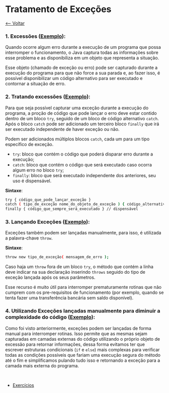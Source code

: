 # Tratamento de Exceções
[<-- Voltar](../README.md)

### 1. Excessões ([Exemplo](./Exececoes.java)):

Quando ocorre algum erro durante a execução de um programa que possa interromper o funcionamento, o Java captura todas as informações sobre esse problema e as disponibiliza em um objeto que representa a situação.

Esse objeto (chamado de exceção ou erro) pode ser capturado durante a execução do programa para que não force a sua parada e, ao fazer isso, é possível disponibilizar um código alternativo para ser executado e contornar a situação de erro.

### 2. Tratando excessões ([Exemplo](./Exececoes.java)):

Para que seja possível capturar uma exceção durante a execução do programa, a proção de código que pode lançar o erro deve estar contido dentro de um bloco ```try```, seguido de um bloco de código alternativo ```catch```. Após o bloco ```catch``` pode ser adicionado um terceiro bloco ```finally``` que irá ser executado independente de haver exceção ou não.

Podem ser adicionados múltiplos blocos ```catch```, cada um para um tipo específico de exceção.

- ```try```: bloco que contém o código que poderá disparar erro durante a execução;
- ```catch```: bloco que contém o código que será executado caso ocorra algum erro no bloco ```try```;
- ```finally```: bloco que será executado independente dos anteriores, seu uso é dispensável.

**Sintaxe**:

```bash
try { código_que_pode_lançar_exceção }
catch ( tipo_de_exceção nome_do_objeto_de_exceção ) { código_alternativo }
finally { código_que_sempre_será_executado } // dispensável
```

### 3. Lançando Exceções ([Exemplo](./UtilizandoExcecoes.java)):

Exceções também podem ser lançadas manualmente, para isso, é utilizada a palavra-chave ```throw```.

**Sintaxe**:

```bash
throw new tipo_de_exceção( mensagem_de_erro );
```

Caso haja um ```throw``` fora de um bloco ```try```, o método que contém a linha deve indicar na sua declaração inserindo ```throws``` seguido do tipo de exceção lançada após os seus parâmetros.

Esse recurso é muito útil para interromper prematuramente rotinas que não cumprem com os pre-requisitos de funcionamento (por exemplo, quando se tenta fazer uma transferência bancária sem saldo disponível).

### 4. Utilizando Exceções lançadas manualmente para diminuir a complexidade do código ([Exemplo](./UtilizandoExcecoes.java)):

Como foi visto anteriormente, exceções podem ser lançadas de forma manual para interromper rotinas. Isso permite que as mesmas sejam capturadas em camadas externas do código utilizando o próprio objeto de excessão para retornar informações, dessa forma evitamos ter que escrever estruturas condicionais (```if``` e ```else```) mais complexas para verificar todas as condições possíveis que fariam uma execução segura do método até o fim e simplificamos pulando tudo isso e retornando a exceção para a camada mais externa do programa.

<br>

- [Exercícios](./exercicios.md)
